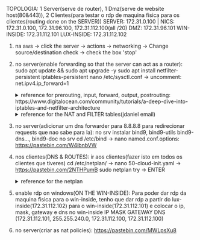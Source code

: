 TOPOLOGIA: 1 Server(serve de router), 1 Dmz(serve de website host(80&443)), 2 Clientes(para testar o rdp de maquina fisica para os clientes(routing done on the SERVER))
SERVER: 172.31.0.100 | NICS: 172.31.0.100, 172.31.96.100, 172.31.112.100(all /20)
DMZ: 172.31.96.101
WIN-INSIDE: 172.31.112.101
LUX-INSIDE: 172.31.112.102

1) na aws -> click the server -> actions -> networking -> Change source/destination check -> check the box 'stop'

2) no server(enable forwarding so that the server can act as a router):
    sudo apt update && sudo apt upgrade -y
    sudo apt install netfilter-persistent iptables-persistent
    nano /etc/sysctl.conf -> uncomment: net.ipv4.ip_forward=1

    <details>
      <summary>reference for prerouting, input, forward, output, postrouting: https://www.digitalocean.com/community/tutorials/a-deep-dive-into-iptables-and-netfilter-architecture</summary>
        https://pastebin.com/SxhJmhrm
    </details>


    <details>
      <summary>reference for the NAT and FILTER tables(jdaniel email)</summary>
      practical examples:
        https://pastebin.com/7D90FwF5

      specific examples:
         https://pastebin.com/dLYVkAaS

      
      #Criar Falso Servidor de Echo - TCP
      socat -v tcp-l:1234,fork exec:'/bin/cat' &
      #Criar Falso Servidor de Echo - TCP
      socat -v udp-l:1234,fork exec:'/bin/cat' &

      #Testar Portas de Servidor - TCP
      netcat -u host port
      #Testar Portas de Servidor - UDP
      netcat -u host port

      cd /proc
      find . | grep vlan
      ipv4.conf.ens33.proxy_arp_pvlan=1
      </details>

3) no server(adicionar um dns forwarder para 8.8.8.8 para redirecionar requests que nao sabe para la):
    no srv instalar bind9, bind9-utils bind9-dns..., bind9-doc
    no srv cd /etc/bind -> nano named.conf.options: https://pastebin.com/W4ibnbVW
    

4) nos clientes(DNS & ROUTES):
    ir aos clientes(fazer isto em todos os clientes que tiveres) cd /etc/netplan/ -> nano 50-cloud-init.yaml -> https://pastebin.com/2NTHPumB
    sudo netplan try -> ENTER

    <details>
      <summary>reference for the netplan</summary>
      https://pastebin.com/uxBEM3mg
    </details>

5) enable rdp on windows(ON THE WIN-INSIDE):
    Para poder dar rdp da maquina fisica para o win-inside, tenho que dar rdp a partir do lux-inside(172.31.112.102) para o win-inside(172.31.112.101) e colocar o ip, mask, gateway e dns no win-inside
          IP              MASK          GATEWAY          DNS
    (172.31.112.101, 255.255.240.0, 172.31.112.100, 172.31.112.100)

6) no server(criar as nat policies): https://pastebin.com/MWLpsXu8
